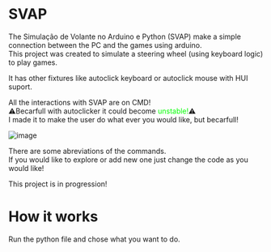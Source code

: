 # SVAP
The Simulação de Volante no Arduino e Python (SVAP) make a simple connection between the PC and the games using arduino.  
This project was created to simulate a steering wheel (using keyboard logic) to play games.  
  
It has other fixtures like autoclick keyboard or autoclick mouse with HUI suport.  
  
All the interactions with SVAP are on CMD!  
⚠️Becarfull with autoclicker it could become <span style="color:#00ff00"> unstable!</span>⚠️  
I made it to make the user do what ever you would like, but becarfull!  
  
![image](https://github.com/user-attachments/assets/77e7fe60-0150-49f7-905a-e288aaf7a28e)  
  
There are some abreviations of the commands.  
If you would like to explore or add new one just change the code as you would like!  

This project is in progression!

# How it works
Run the python file and chose what you want to do.
